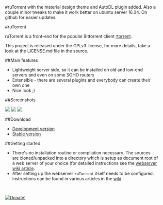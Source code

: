 #ruTorrent with the material design theme and AutoDL plugin added. Also a couple minor tweaks to make it work better on ubuntu server 16.04. On github for easier updates. 

#ruTorrent

ruTorrent is a front-end for the popular Bittorrent client [rtorrent](http://rakshasa.github.io/rtorrent).

This project is released under the GPLv3 license, for more details, take a look at the LICENSE.md file in the source.

##Main features

* Lightweight server side, so it can be installed on old and low-end servers and even on some SOHO routers
* Extensible - there are several plugins and everybody can create their own one
* Nice look ;) 

##Screenshots

[![](https://github.com/Novik/ruTorrent/wiki/images/scr1_small.jpg)](https://github.com/Novik/ruTorrent/wiki/images/scr1_big.jpg)
[![](https://github.com/Novik/ruTorrent/wiki/images/scr2_small.jpg)](https://github.com/Novik/ruTorrent/wiki/images/scr2_big.jpg)
[![](https://github.com/Novik/ruTorrent/wiki/images/scr3_small.jpg)](https://github.com/Novik/ruTorrent/wiki/images/scr3_big.jpg)

##Download

 * [Development version](https://github.com/Novik/ruTorrent/tarball/master)
 * [Stable version](https://bintray.com/novik65/generic/ruTorrent)

##Getting started

  * There's no installation routine or compilation necessary. The sources are cloned/unpacked into a directory which is setup as document root of a web server of your choice (for detailed instructions see the [webserver wiki article](https://github.com/Novik/ruTorrent/wiki/WebSERVER).
  * After setting up the webserver `ruTorrent` itself needs to be configured. Instructions can be found in various articles in the [wiki](https://github.com/Novik/ruTorrent/wiki).
<br/>

<a href="https://www.paypal.com/cgi-bin/webscr?cmd=_s-xclick&hosted_button_id=6GTTAQWCGBMVA">![Donate!](https://www.paypal.com/en_US/i/btn/btn_donateCC_LG.gif)</a>
